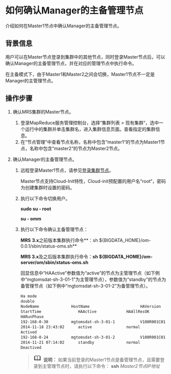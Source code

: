 # 如何确认Manager的主备管理节点<a name="mrs_01_0086"></a>

介绍如何在Master1节点中确认Manager的主备管理节点。

## 背景信息<a name="section3630089719169"></a>

用户可以在Master节点登录到集群中的其他节点，同时登录Master节点后，可以确认Manager的主备管理节点，并在对应的管理节点中执行命令。

在主备模式下，由于Master1和Master2之间会切换，Master1节点不一定是Manager的主管理节点。

## 操作步骤<a name="section27848344191744"></a>

1.  确认MRS集群的Master节点。
    1.  登录MapReduce服务管理控制台，选择“集群列表 \> 现有集群“，选中一个运行中的集群并单击集群名，进入集群信息页面。查看指定的集群信息。
    2.  在“节点管理”中查看节点名称，名称中包含“master1“的节点为Master1节点，名称中包含“master2“的节点为Master2节点。

2.  确认Manager的主备管理节点。
    1.  远程登录Master1节点，请参见[登录集群节点](登录集群节点.md)。

        Master节点支持Cloud-Init特性，Cloud-init预配置的用户名“root“，密码为创建集群时设置的密码。

    2.  执行以下命令切换用户。

        **sudo su - root**

        **su - omm**

    3.  执行以下命令确认主备管理节点：

        **MRS** **3.x**之前版本集群执行命令**：sh $\{BIGDATA\_HOME\}/om-0.0.1/sbin/status-oms.sh**

        **MRS 3.x**及之后版本集群执行命令：**sh $\{BIGDATA\_HOME\}/om-server/om/sbin/status-oms.sh**

        回显信息中“HAActive”参数值为“active”的节点为主管理节点（如下例中“mgtomsdat-sh-3-01-1”为主管理节点），参数值为“standby”的节点为备管理节点（如下例中“mgtomsdat-sh-3-01-2”为备管理节点）。

        ```
        Ha mode
        double
        NodeName              HostName                      HAVersion          StartTime                HAActive             HAAllResOK           HARunPhase 
        192-168-0-30          mgtomsdat-sh-3-01-1           V100R001C01        2014-11-18 23:43:02      active               normal               Actived    
        192-168-0-24          mgtomsdat-sh-3-01-2           V100R001C01        2014-11-21 07:14:02      standby              normal               Deactived
        ```

        >![](public_sys-resources/icon-note.gif) **说明：** 
        >如果当前登录的Master1节点是备管理节点，且需要登录到主管理节点时，请执行以下命令：
        >**ssh** _Master2节点IP地址_



